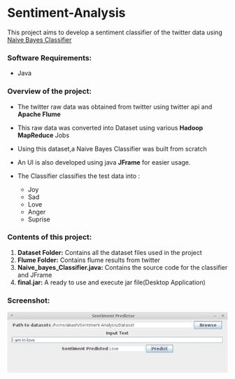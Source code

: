 # Sentiment-Analysis
This project aims to develop a sentiment classifier of the twitter data using [Naive Bayes Classifier](https://en.wikipedia.org/wiki/Naive_Bayes_classifier)

### Software Requirements:
- Java

### Overview of the project:
- The twitter raw data was obtained from twitter using twitter api and **Apache Flume**
- This raw data was converted into Dataset using various **Hadoop MapReduce** Jobs
- Using this dataset,a Naive Bayes Classifier was built from scratch
- An UI is also developed using java **JFrame** for easier usage.

- The Classifier classifies the test data into : 
   * Joy
   * Sad
   * Love
   * Anger
   * Suprise

### Contents of this project:

1. **Dataset Folder:** Contains all the dataset files used in the project
2. **Flume Folder:** Contains flume results from twitter
3. **Naive_bayes_Classifier.java:** Contains the source code for the classifier and JFrame
4. **final.jar:** A ready to use and execute jar file(Desktop Application)

### Screenshot:

![](img/screenshot.jpg)


